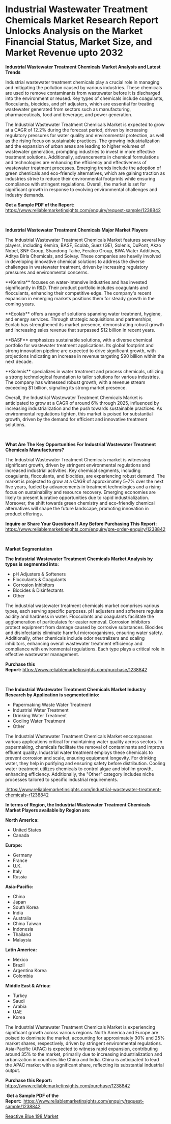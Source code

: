 <p><h1>Industrial Wastewater Treatment Chemicals Market Research Report Unlocks Analysis on the Market Financial Status, Market Size, and Market Revenue upto 2032</h1></p><p><strong>Industrial Wastewater Treatment Chemicals Market Analysis and Latest Trends</strong></p>
<p><p>Industrial wastewater treatment chemicals play a crucial role in managing and mitigating the pollution caused by various industries. These chemicals are used to remove contaminants from wastewater before it is discharged into the environment or reused. Key types of chemicals include coagulants, flocculants, biocides, and pH adjusters, which are essential for treating wastewater generated from sectors such as manufacturing, pharmaceuticals, food and beverage, and power generation.</p><p>The Industrial Wastewater Treatment Chemicals Market is expected to grow at a CAGR of 12.2% during the forecast period, driven by increasing regulatory pressures for water quality and environmental protection, as well as the rising focus on sustainable practices. The growing industrialization and the expansion of urban areas are leading to higher volumes of wastewater generation, prompting industries to invest in more effective treatment solutions. Additionally, advancements in chemical formulations and technologies are enhancing the efficiency and effectiveness of wastewater treatment processes. Emerging trends include the adoption of green chemicals and eco-friendly alternatives, which are gaining traction as industries strive to reduce their environmental footprints while ensuring compliance with stringent regulations. Overall, the market is set for significant growth in response to evolving environmental challenges and industry demands.</p></p>
<p><strong>Get a Sample PDF of the Report:&nbsp;</strong> <a href="https://www.reliablemarketinsights.com/enquiry/request-sample/1238842?utm_campaign=3312&utm_medium=2&utm_source=Github&utm_content=ia&utm_term=02042025&utm_id=industrial-wastewater-treatment-chemicals">https://www.reliablemarketinsights.com/enquiry/request-sample/1238842</a></p>
<p>&nbsp;</p>
<p><strong>Industrial Wastewater Treatment Chemicals Major Market Players</strong></p>
<p><p>The Industrial Wastewater Treatment Chemicals Market features several key players, including Kemira, BASF, Ecolab, Suez (GE), Solenis, DuPont, Akzo Nobel, SNF Group, Shandong Taihe, Feralco Group, BWA Water Additives, Aditya Birla Chemicals, and Solvay. These companies are heavily involved in developing innovative chemical solutions to address the diverse challenges in wastewater treatment, driven by increasing regulatory pressures and environmental concerns.</p><p>**Kemira** focuses on water-intensive industries and has invested significantly in R&D. Their product portfolio includes coagulants and flocculants, enhancing their competitive edge. The company's recent expansion in emerging markets positions them for steady growth in the coming years. </p><p>**Ecolab** offers a range of solutions spanning water treatment, hygiene, and energy services. Through strategic acquisitions and partnerships, Ecolab has strengthened its market presence, demonstrating robust growth and increasing sales revenue that surpassed $12 billion in recent years.</p><p>**BASF** emphasizes sustainable solutions, with a diverse chemical portfolio for wastewater treatment applications. Its global footprint and strong innovation pipeline are expected to drive significant growth, with projections indicating an increase in revenue targeting $90 billion within the next decade.</p><p>**Solenis** specializes in water treatment and process chemicals, utilizing a strong technological foundation to tailor solutions for various industries. The company has witnessed robust growth, with a revenue stream exceeding $1 billion, signaling its strong market presence.</p><p>Overall, the Industrial Wastewater Treatment Chemicals Market is anticipated to grow at a CAGR of around 6% through 2025, influenced by increasing industrialization and the push towards sustainable practices. As environmental regulations tighten, this market is poised for substantial growth, driven by the demand for efficient and innovative treatment solutions.</p></p>
<p>&nbsp;</p>
<p><strong>What Are The Key Opportunities For Industrial Wastewater Treatment Chemicals Manufacturers?</strong></p>
<p><p>The Industrial Wastewater Treatment Chemicals market is witnessing significant growth, driven by stringent environmental regulations and increased industrial activities. Key chemical segments, including coagulants, flocculants, and biocides, are experiencing robust demand. The market is projected to grow at a CAGR of approximately 5-7% over the next five years, fueled by advancements in treatment technologies and a rising focus on sustainability and resource recovery. Emerging economies are likely to present lucrative opportunities due to rapid industrialization. Moreover, the shift towards green chemistry and eco-friendly chemical alternatives will shape the future landscape, promoting innovation in product offerings.</p></p>
<p><strong>Inquire or Share Your Questions If Any Before Purchasing This Report:</strong> <a href="https://www.reliablemarketinsights.com/enquiry/pre-order-enquiry/1238842?utm_campaign=3312&utm_medium=2&utm_source=Github&utm_content=ia&utm_term=02042025&utm_id=industrial-wastewater-treatment-chemicals">https://www.reliablemarketinsights.com/enquiry/pre-order-enquiry/1238842</a></p>
<p>&nbsp;</p>
<p><strong>Market Segmentation</strong></p>
<p><strong>The Industrial Wastewater Treatment Chemicals Market Analysis by types is segmented into:</strong></p>
<p><ul><li>pH Adjusters & Softeners</li><li>Flocculants & Coagulants</li><li>Corrosion Inhibitors</li><li>Biocides & Disinfectants</li><li>Other</li></ul></p>
<p><p>The industrial wastewater treatment chemicals market comprises various types, each serving specific purposes. pH adjusters and softeners regulate acidity and hardness in water. Flocculants and coagulants facilitate the agglomeration of particulates for easier removal. Corrosion inhibitors protect equipment from damage caused by corrosive substances. Biocides and disinfectants eliminate harmful microorganisms, ensuring water safety. Additionally, other chemicals include odor neutralizers and scaling inhibitors, enhancing overall wastewater treatment efficiency and compliance with environmental regulations. Each type plays a critical role in effective wastewater management.</p></p>
<p><strong>Purchase this Report:&nbsp;</strong><a href="https://www.reliablemarketinsights.com/purchase/1238842?utm_campaign=3312&utm_medium=2&utm_source=Github&utm_content=ia&utm_term=02042025&utm_id=industrial-wastewater-treatment-chemicals">https://www.reliablemarketinsights.com/purchase/1238842</a></p>
<p>&nbsp;</p>
<p><strong>The Industrial Wastewater Treatment Chemicals Market Industry Research by Application is segmented into:</strong></p>
<p><ul><li>Papermaking Waste Water Treatment</li><li>Industrial Water Treatment</li><li>Drinking Water Treatment</li><li>Cooling Water Treatment</li><li>Other</li></ul></p>
<p><p>The Industrial Wastewater Treatment Chemicals Market encompasses various applications critical for maintaining water quality across sectors. In papermaking, chemicals facilitate the removal of contaminants and improve effluent quality. Industrial water treatment employs these chemicals to prevent corrosion and scale, ensuring equipment longevity. For drinking water, they help in purifying and ensuring safety before distribution. Cooling water treatment utilizes chemicals to control algae and biofilm growth, enhancing efficiency. Additionally, the "Other" category includes niche processes tailored to specific industrial requirements.</p></p>
<p><a href="https://www.reliablemarketinsights.com/industrial-wastewater-treatment-chemicals-r1238842?utm_campaign=3312&utm_medium=2&utm_source=Github&utm_content=ia&utm_term=02042025&utm_id=industrial-wastewater-treatment-chemicals">&nbsp;https://www.reliablemarketinsights.com/industrial-wastewater-treatment-chemicals-r1238842</a></p>
<p><strong>In terms of Region, the Industrial Wastewater Treatment Chemicals Market Players available by Region are:</strong></p>
<p>
    <p> <strong> North America: </strong>
        <ul>
            <li>United States</li>
            <li>Canada</li>
        </ul>
        </p> 
    <p> <strong> Europe: </strong>
        <ul>
            <li>Germany</li>
            <li>France</li>
            <li>U.K.</li>
            <li>Italy</li>
            <li>Russia</li>
        </ul>
        </p> 
    <p> <strong> Asia-Pacific: </strong>
        <ul>
            <li>China</li>
            <li>Japan</li>
            <li>South Korea</li>
            <li>India</li>
            <li>Australia</li>
            <li>China Taiwan</li>
            <li>Indonesia</li>
            <li>Thailand</li>
            <li>Malaysia</li>
        </ul>
        </p> 
    <p> <strong> Latin America: </strong>
        <ul>
            <li>Mexico</li>
            <li>Brazil</li>
            <li>Argentina Korea</li>
            <li>Colombia</li>
        </ul>
        </p> 
    <p> <strong> Middle East & Africa: </strong>
        <ul>
            <li>Turkey</li>
            <li>Saudi</li>
            <li>Arabia</li>
            <li>UAE</li>
            <li>Korea</li>
        </ul>
    </p>
    </p>
<p><p>The Industrial Wastewater Treatment Chemicals Market is experiencing significant growth across various regions. North America and Europe are poised to dominate the market, accounting for approximately 30% and 25% market shares, respectively, driven by stringent environmental regulations. Asia-Pacific (APAC) is expected to witness rapid expansion, contributing around 35% to the market, primarily due to increasing industrialization and urbanization in countries like China and India. China is anticipated to lead the APAC market with a significant share, reflecting its substantial industrial output.</p></p>
<p><strong>Purchase this Report: </strong><a href="https://www.reliablemarketinsights.com/purchase/1238842?utm_campaign=3312&utm_medium=2&utm_source=Github&utm_content=ia&utm_term=02042025&utm_id=industrial-wastewater-treatment-chemicals">https://www.reliablemarketinsights.com/purchase/1238842</a></p>
<p>&nbsp;<strong>Get a Sample PDF of the Report:&nbsp;&nbsp;</strong><a href="https://www.reliablemarketinsights.com/enquiry/request-sample/1238842?utm_campaign=3312&utm_medium=2&utm_source=Github&utm_content=ia&utm_term=02042025&utm_id=industrial-wastewater-treatment-chemicals">https://www.reliablemarketinsights.com/enquiry/request-sample/1238842</a></p>
<p><strong></strong></p>
<p><p><a href="https://github.com/usraceby/Market-Research-Report-List-1/blob/main/reactive-blue-198-market.md?utm_campaign=3312&utm_medium=2&utm_source=Github&utm_content=ia&utm_term=02042025&utm_id=industrial-wastewater-treatment-chemicals">Reactive Blue 198 Market</a></p></p>